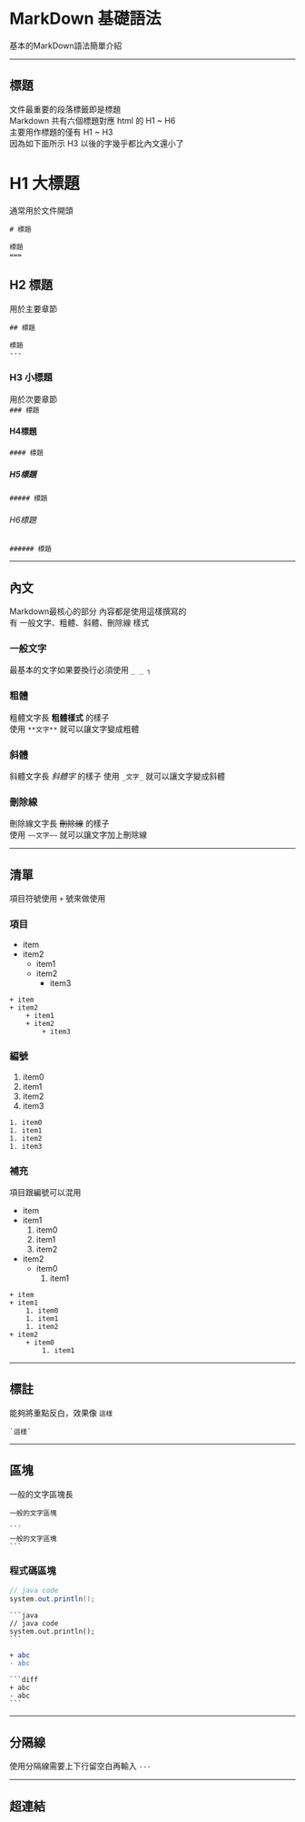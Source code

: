 MarkDown 基礎語法
===
基本的MarkDown語法簡單介紹

---

標題
---
文件最重要的段落標籤即是標題  
Markdown 共有六個標題對應 html 的 H1 ~ H6  
主要用作標題的僅有 H1 ~ H3  
因為如下面所示 H3 以後的字幾乎都比內文還小了
# H1 大標題
通常用於文件開頭
```
# 標題

標題
===
```

## H2 標題
用於主要章節
```
## 標題

標題
---
```

### H3 小標題  
用於次要章節  
`### 標題`

#### H4標題
`#### 標題`
##### H5標題
`##### 標題`
###### H6標題
`###### 標題`

---

內文
---
Markdown最核心的部分 內容都是使用這樣撰寫的  
有 一般文字、粗體、斜體、刪除線 樣式

### 一般文字
最基本的文字如果要換行必須使用 `_ _ ┐`  

### 粗體
粗體文字長 **粗體樣式** 的樣子  
使用 `**文字**` 就可以讓文字變成粗體

### 斜體
斜體文字長 _斜體字_ 的樣子
使用 `_文字_` 就可以讓文字變成斜體

### 刪除線
刪除線文字長 ~~刪除線~~ 的樣子  
使用 `~~文字~~` 就可以讓文字加上刪除線

---

清單
---
項目符號使用 `+` 號來做使用

### 項目
+ item
+ item2
    + item1
    + item2
        + item3

```
+ item
+ item2
    + item1
    + item2
        + item3
```

### 編號
1. item0
1. item1
1. item2
1. item3

```
1. item0
1. item1
1. item2
1. item3
```

### 補充
項目跟編號可以混用
+ item
+ item1
    1. item0
    1. item1
    1. item2
+ item2
    + item0
        1. item1

```
+ item
+ item1
    1. item0
    1. item1
    1. item2
+ item2
    + item0
        1. item1
```

---

標註
---
能夠將重點反白，效果像 `這樣`

```
`這樣`
```

---

區塊
---
一般的文字區塊長

```
一般的文字區塊
```

``````
```
一般的文字區塊
```
``````

### 程式碼區塊

```java
// java code
system.out.println();
```

``````
```java
// java code
system.out.println();
```
``````

```diff
+ abc
- abc
```

``````
```diff
+ abc
- abc
```
``````

---

分隔線
---
使用分隔線需要上下行留空白再輸入 `---`

---

超連結
---
